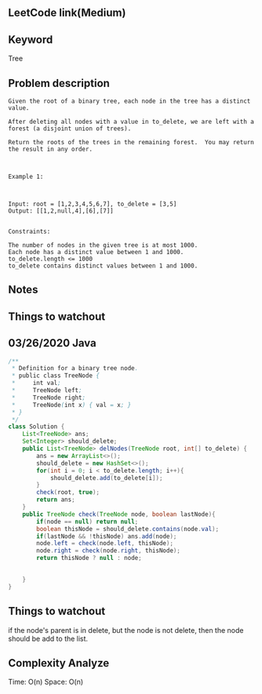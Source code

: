 ## LeetCode link(Medium)


## Keyword
Tree

## Problem description
```
Given the root of a binary tree, each node in the tree has a distinct value.

After deleting all nodes with a value in to_delete, we are left with a forest (a disjoint union of trees).

Return the roots of the trees in the remaining forest.  You may return the result in any order.

 

Example 1:



Input: root = [1,2,3,4,5,6,7], to_delete = [3,5]
Output: [[1,2,null,4],[6],[7]]
 

Constraints:

The number of nodes in the given tree is at most 1000.
Each node has a distinct value between 1 and 1000.
to_delete.length <= 1000
to_delete contains distinct values between 1 and 1000.
```



## Notes


## Things to watchout

## 03/26/2020 Java

```java
/**
 * Definition for a binary tree node.
 * public class TreeNode {
 *     int val;
 *     TreeNode left;
 *     TreeNode right;
 *     TreeNode(int x) { val = x; }
 * }
 */
class Solution {
    List<TreeNode> ans;
    Set<Integer> should_delete;
    public List<TreeNode> delNodes(TreeNode root, int[] to_delete) {
        ans = new ArrayList<>();
        should_delete = new HashSet<>();
        for(int i = 0; i < to_delete.length; i++){
            should_delete.add(to_delete[i]);
        }
        check(root, true);
        return ans;
    }
    public TreeNode check(TreeNode node, boolean lastNode){
        if(node == null) return null;
        boolean thisNode = should_delete.contains(node.val);
        if(lastNode && !thisNode) ans.add(node);
        node.left = check(node.left, thisNode);
        node.right = check(node.right, thisNode);
        return thisNode ? null : node;

        
    }
}

```
## Things to watchout
if the node's parent is in delete, but the node is not delete, then the node should be add to the list.
## Complexity Analyze
Time: O(n)
Space: O(n)